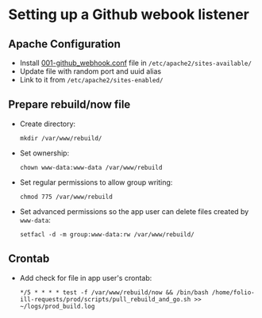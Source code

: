 # Setting up a Github webook listener

## Apache Configuration
* Install [001-github_webhook.conf](../config/apache2/001-github_webhook.conf) file in `/etc/apache2/sites-available/`
* Update file with random port and uuid alias
* Link to it from `/etc/apache2/sites-enabled/`

## Prepare rebuild/now file
* Create directory:

  `mkdir /var/www/rebuild/`
* Set ownership:

  `chown www-data:www-data /var/www/rebuild`
* Set regular permissions to allow group writing:

  `chmod 775 /var/www/rebuild`
* Set advanced permissions so the app user can delete files created by `www-data`:

  `setfacl -d -m group:www-data:rw /var/www/rebuild/`

## Crontab
* Add check for file in app user's crontab:

  `*/5 * * * * test -f /var/www/rebuild/now && /bin/bash /home/folio-ill-requests/prod/scripts/pull_rebuild_and_go.sh >> ~/logs/prod_build.log`

